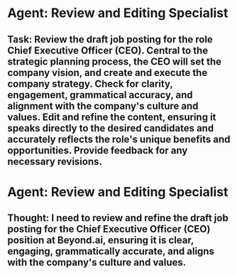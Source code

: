 # Agent: Review and Editing Specialist
## Task: Review the draft job posting for the role Chief Executive Officer (CEO). Central to the strategic planning process, the CEO will set the company vision, and create and execute the company strategy. Check for clarity, engagement, grammatical accuracy, and alignment with the company's culture and values. Edit and refine the content, ensuring it speaks directly to the desired candidates and accurately reflects the role's unique benefits and opportunities. Provide feedback for any necessary revisions.



# Agent: Review and Editing Specialist
## Thought: I need to review and refine the draft job posting for the Chief Executive Officer (CEO) position at Beyond.ai, ensuring it is clear, engaging, grammatically accurate, and aligns with the company's culture and values.
